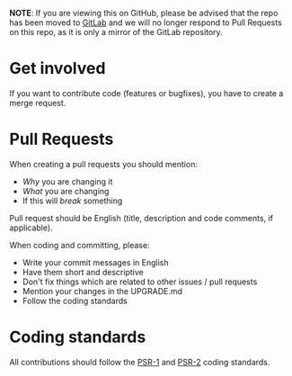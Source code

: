 **NOTE**: If you are viewing this on GitHub, please be advised that the repo has been moved to [GitLab](https://gitlab.netinventors.de/shopware/labs/NetiTags) and we will no longer respond to Pull Requests on this repo, as it is only a mirror of the GitLab repository.


# Get involved

If you want to contribute code (features or bugfixes), you have to create a merge request. 

# Pull Requests

When creating a pull requests you should mention:

* *Why* you are changing it
* *What* you are changing
* If this will *break* something

Pull request should be English (title, description and code comments, if applicable).

When coding and committing, please:

* Write your commit messages in English
* Have them short and descriptive
* Don't fix things which are related to other issues / pull requests
* Mention your changes in the UPGRADE.md
* Follow the coding standards

# Coding standards
All contributions should follow the [PSR-1](https://github.com/php-fig/fig-standards/blob/master/accepted/PSR-1-basic-coding-standard.md) and [PSR-2](https://github.com/php-fig/fig-standards/blob/master/accepted/PSR-2-coding-style-guide.md) coding
standards.

